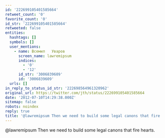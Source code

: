 ```yaml
---
id: '222699105401585664'
retweet_count: '0'
favorite_count: '0'
id_str: '222699105401585664'
retweeted: false
entities:
  hashtags: []
  symbols: []
  user_mentions:
    - name: Всемил   Уваров
      screen_name: lawremipsum
      indices:
        - '0'
        - '12'
      id_str: '3006839609'
      id: '3006839609'
  urls: []
in_reply_to_status_id_str: '222698564961320962'
original_url: https://twitter.com/jth/status/222699105401585664
date: '2012-07-10T14:29:38.000Z'
sitemap: false
robots: noindex
reply: true
title: '@lawremipsum Then we need to build some legal canons that fire hearts.'
---
```


@lawremipsum Then we need to build some legal canons that fire hearts.